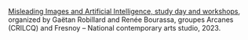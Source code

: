 [Misleading Images and Artificial Intelligence, study day and workshops](https://github.com/robillardstudio/itmai), organized by Gaëtan Robillard and Renée Bourassa, groupes Arcanes (CRILCQ) and Fresnoy – National contemporary arts studio, 2023.
